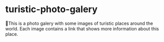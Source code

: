# turistic-photo-galery
🚢This is a photo galery with some images of turistic places around the world. Each image contains a link that shows more information about this place.
